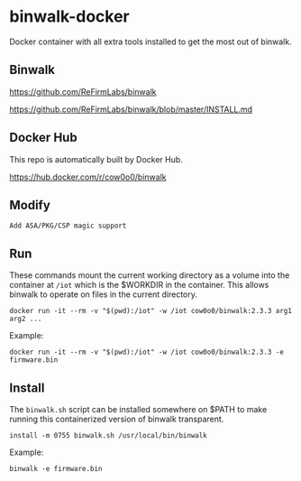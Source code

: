 # binwalk-docker

Docker container with all extra tools installed to get the most out of binwalk.


## Binwalk

https://github.com/ReFirmLabs/binwalk

https://github.com/ReFirmLabs/binwalk/blob/master/INSTALL.md


## Docker Hub

This repo is automatically built by Docker Hub.

https://hub.docker.com/r/cow0o0/binwalk

## Modify
```
Add ASA/PKG/CSP magic support
```
## Run

These commands mount the current working directory as a volume into the container at `/iot` which is the $WORKDIR in the container. This allows binwalk to operate on files in the current directory.

```
docker run -it --rm -v "$(pwd):/iot" -w /iot cow0o0/binwalk:2.3.3 arg1 arg2 ...
```

Example:

```
docker run -it --rm -v "$(pwd):/iot" -w /iot cow0o0/binwalk:2.3.3 -e firmware.bin
```


## Install

The `binwalk.sh` script can be installed somewhere on $PATH to make running this containerized version of binwalk transparent.

```
install -m 0755 binwalk.sh /usr/local/bin/binwalk
```

Example:

```
binwalk -e firmware.bin
```
